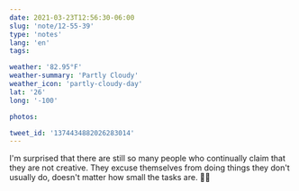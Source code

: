 ```yaml
---
date: 2021-03-23T12:56:30-06:00
slug: 'note/12-55-39'
type: 'notes'
lang: 'en'
tags:

weather: '82.95°F'
weather-summary: 'Partly Cloudy'
weather_icon: 'partly-cloudy-day'
lat: '26'
long: '-100'

photos:

tweet_id: '1374434882026283014'
---
```

I'm surprised that there are still so many people who continually claim that they are not creative. They excuse themselves from doing things they don't usually do, doesn't matter how small the tasks are. 🤦🏻